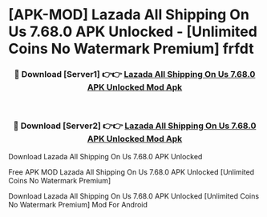 # [APK-MOD] Lazada All Shipping On Us 7.68.0 APK Unlocked - [Unlimited Coins No Watermark Premium] frfdt



<div align="center">
<h3>🔴 Download [Server1] 👉👉 <a href="https://momento.my/?title=Lazada_All_Shipping_On_Us_7.68.0_APK_Unlocked">Lazada All Shipping On Us 7.68.0 APK Unlocked Mod Apk</a></h3><br>

<h3>🔴 Download [Server2] 👉👉 <a href="https://momento.my/?title=Lazada_All_Shipping_On_Us_7.68.0_APK_Unlocked">Lazada All Shipping On Us 7.68.0 APK Unlocked Mod Apk</a></h3>
</div>



Download Lazada All Shipping On Us 7.68.0 APK Unlocked 

Free APK MOD Lazada All Shipping On Us 7.68.0 APK Unlocked [Unlimited Coins No Watermark Premium]

Download Lazada All Shipping On Us 7.68.0 APK Unlocked [Unlimited Coins No Watermark Premium] Mod For Android
